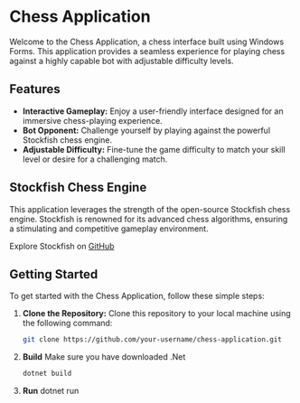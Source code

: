 # Chess Application

Welcome to the Chess Application, a chess interface built using Windows Forms. This application provides a seamless experience for playing chess against a highly capable bot with adjustable difficulty levels.

## Features

- **Interactive Gameplay:** Enjoy a user-friendly interface designed for an immersive chess-playing experience.
- **Bot Opponent:** Challenge yourself by playing against the powerful Stockfish chess engine.
- **Adjustable Difficulty:** Fine-tune the game difficulty to match your skill level or desire for a challenging match.

## Stockfish Chess Engine

This application leverages the strength of the open-source Stockfish chess engine. Stockfish is renowned for its advanced chess algorithms, ensuring a stimulating and competitive gameplay environment.

Explore Stockfish on [GitHub](https://github.com/official-stockfish/Stockfish)

## Getting Started

To get started with the Chess Application, follow these simple steps:

1. **Clone the Repository:** Clone this repository to your local machine using the following command:
   ```bash
   git clone https://github.com/your-username/chess-application.git
2. **Build** Make sure you have downloaded .Net
   ```bash
   dotnet build
3. **Run** 
    dotnet run

